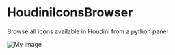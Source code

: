 # HoudiniIconsBrowser

Browse all icons available in Houdini from a python panel

![My image](http://cgtoolbox.com/wp-content/uploads/2017/12/houdini_icon_browser.png)
